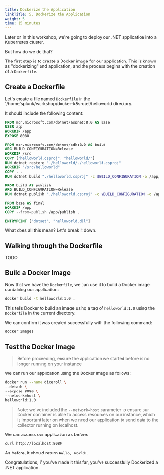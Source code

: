 ```yaml
---
title: Dockerize the Application
linkTitle: 5. Dockerize the Application
weight: 5
time: 15 minutes
---
```


Later on in this workshop, we're going to deploy our .NET application into a Kubernetes cluster. 

But how do we do that?  

The first step is to create a Docker image for our application.  This is known as 
"dockerizing" and application, and the process begins with the creation of a `Dockerfile`. 

## Create a Dockerfile 

Let's create a file named `Dockerfile` in the `/home/splunk/workshop/docker-k8s-otel/helloworld directory.  

It should include the following content: 

``` dockerfile
FROM mcr.microsoft.com/dotnet/aspnet:8.0 AS base
USER app
WORKDIR /app
EXPOSE 8080

FROM mcr.microsoft.com/dotnet/sdk:8.0 AS build
ARG BUILD_CONFIGURATION=Release
WORKDIR /src
COPY ["helloworld.csproj", "helloworld/"]
RUN dotnet restore "./helloworld/./helloworld.csproj"
WORKDIR "/src/helloworld"
COPY . .
RUN dotnet build "./helloworld.csproj" -c $BUILD_CONFIGURATION -o /app/build

FROM build AS publish
ARG BUILD_CONFIGURATION=Release
RUN dotnet publish "./helloworld.csproj" -c $BUILD_CONFIGURATION -o /app/publish /p:UseAppHost=false

FROM base AS final
WORKDIR /app
COPY --from=publish /app/publish .

ENTRYPOINT ["dotnet", "helloworld.dll"]
```

What does all this mean?  Let's break it down. 

## Walking through the Dockerfile 

TODO 

## Build a Docker Image

Now that we have the `Dockerfile`, we can use it to build a Docker image containing 
our application: 

``` bash
docker build -t helloworld:1.0 .
```

This tells Docker to build an image using a tag of `helloworld:1.0` using the `Dockerfile` in the current directory. 

We can confirm it was created successfully with the following command: 

``` bash
docker images
```

## Test the Docker Image

> Before proceeding, ensure the application we started before is no longer running on your instance. 

We can run our application using the Docker image as follows: 

``` bash
docker run --name diceroll \
--detach \
--expose 8080 \
--network=host \
helloworld:1.0
```

> Note: we've included the `--network=host` parameter to ensure our Docker container 
> is able to access resources on our instance, which is important later on when we need 
> our application to send data to the collector running on localhost. 

We can access our application as before: 

``` bash
curl http://localhost:8080
```

As before, it should return `Hello, World!`. 

Congratulations, if you've made it this far, you've successfully Dockerized a .NET application. 